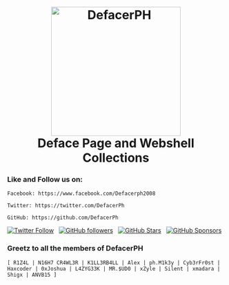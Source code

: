 <h1 align="center">
  <br>
  <a href="https://defacerph.neocities.org"><img src="https://defacerph.neocities.org/assets/img/logo.gif" hight="200" width="300" alt="DefacerPH"></a>
  <br>
  Deface Page and Webshell Collections
  <br>
</h1>

### Like and Follow us on:

```
Facebook: https://www.facebook.com/Defacerph2008
```
```
Twitter: https://twitter.com/DefacerPh
```
```
GitHub: https://github.com/DefacerPh
```

[![Twitter Follow](https://img.shields.io/twitter/follow/DefacerPh?color=1DA1F2&logo=twitter&style=for-the-badge)](https://twitter.com/intent/follow?original_referer=https%3A%2F%2Fgithub.com%2FDefacerPh&screen_name=DefacerPh) &nbsp; [![GitHub followers](https://img.shields.io/github/followers/ANVB15?logo=GitHub&style=for-the-badge)](https://github.com/ANVB15) &nbsp; [![GitHub Stars](https://img.shields.io/github/stars/ANVB15?logo=github&style=for-the-badge)](https://github.com/ANVB15) &nbsp; [![GitHub Sponsors](https://img.shields.io/github/sponsors/ANVB15?color=BF4B8A&logo=githubsponsors&style=for-the-badge&label=Sponsor%20on%20Github)](https://github.com/sponsors/ANVB15)


### Greetz to all the members of DefacerPH

```
[ R1Z4L | N16H7 CR4WL3R | K1LL3RB4LL | Alex | ph.M1k3y | Cyb3rFr0st | Haxcoder | 0xJoshua | L4ZYG33K | MR.$UD0 | xZyle | Silent | xmadara | Shigx | ANVB15 ]
``` 

